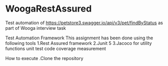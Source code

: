 # WoogaRestAssured
Test automation of https://petstore3.swagger.io/api/v3/pet/findByStatus as part of Wooga interview task

Test Automation Framework
This assignment has been done using the following tools
    1.Rest Assured framework
    2.Junit 5
    3.Jacoco for utility functions unit test code coverage measurement

How to execute
    .Clone the repository 
    

